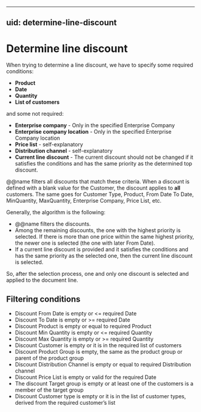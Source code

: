 ---
uid: determine-line-discount
--

# Determine line discount

When trying to determine a line discount, we have to specify some required conditions:
 
- **Product**
- **Date**
- **Quantity**
- **List of customers**

and some not required:
 
- **Enterprise company** - Only in the specified Enterprise Company
- **Enterprise company location** - Only in the specified Enterprise Company location
- **Price list** - self-explanatory
- **Distribution channel** - self-explanatory
- **Current line discount** - The current discount should not be changed if it satisfies the conditions and has the same priority as the determined top discount.

@@name filters all discounts that match these criteria. When a discount is defined with a blank value for the Customer, the discount applies to **all** customers. The same goes for Customer Type, Product, From Date To Date, MinQuantity, MaxQuantity, Enterprise Company, Price List, etc.
 
Generally, the algorithm is the following:
 
- @@name filters the discounts.
- Among the remaining discounts, the one with the highest priority is selected. If there is more than one price within the same highest priority, the newer one is selected (the one with later From Date).
- If a current line discount is provided and it satisfies the conditions and has the same priority as the selected one, then the current line discount is selected.
 
So, after the selection process, one and only one discount is selected and applied to the document line.
 
## Filtering conditions

- Discount From Date is empty or <= required Date
- Discount To Date is empty or >= required Date
- Discount Product is empty or equal to required Product
- Discount Min Quantity is empty or <= required Quantity
- Discount Max Quantity is empty or >= required Quantity
- Discount Customer is empty or it is in the required list of customers
- Discount Product Group is empty, the same as the product group or parent of the product group
- Discount Distribution Channel is empty or equal to required Distribution channel 
- Discount Price List is empty or valid for the required Date
- The discount Target group is empty or at least one of the customers is a member of the target group
- Discount Customer type is empty or it is in the list of customer types, derived from the required customer’s list

